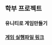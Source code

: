 ## 학부 프로젝트
### 유니티로 게임만들기

### [게임 실행파일 링크](https://drive.google.com/file/d/17nwtAPAwwXPQcT4v0hR1Hmw1EcnPIYSQ/view?usp=sharing)